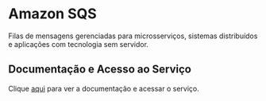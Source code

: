 # Amazon SQS

Filas de mensagens gerenciadas para microsserviços, sistemas distribuídos e aplicações com tecnologia sem servidor.

## Documentação e Acesso ao Serviço

Clique [aqui](https://aws.amazon.com/pt/sqs) para ver a documentação e acessar o serviço.
